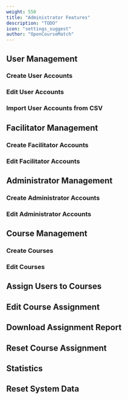 ```yaml
---
weight: 550
title: "Administrator Features"
description: "TODO"
icon: "settings_suggest"
author: "OpenCourseMatch"
---
```


## User Management

### Create User Accounts

### Edit User Accounts

### Import User Accounts from CSV

## Facilitator Management

### Create Facilitator Accounts

### Edit Facilitator Accounts

## Administrator Management

### Create Administrator Accounts

### Edit Administrator Accounts

## Course Management

### Create Courses

### Edit Courses

## Assign Users to Courses

## Edit Course Assignment

## Download Assignment Report

## Reset Course Assignment

## Statistics

## Reset System Data
